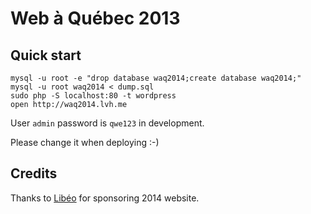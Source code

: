 # Web à Québec 2013

## Quick start

    mysql -u root -e "drop database waq2014;create database waq2014;"
    mysql -u root waq2014 < dump.sql
    sudo php -S localhost:80 -t wordpress
    open http://waq2014.lvh.me

User `admin` password is `qwe123` in development.

Please change it when deploying :-)

## Credits

Thanks to [Libéo](http://libeo.com) for sponsoring 2014 website.